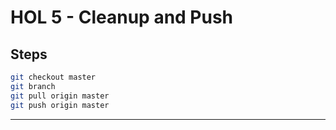 # HOL 5 - Cleanup and Push

## Steps
```bash
git checkout master
git branch
git pull origin master
git push origin master
```
---
